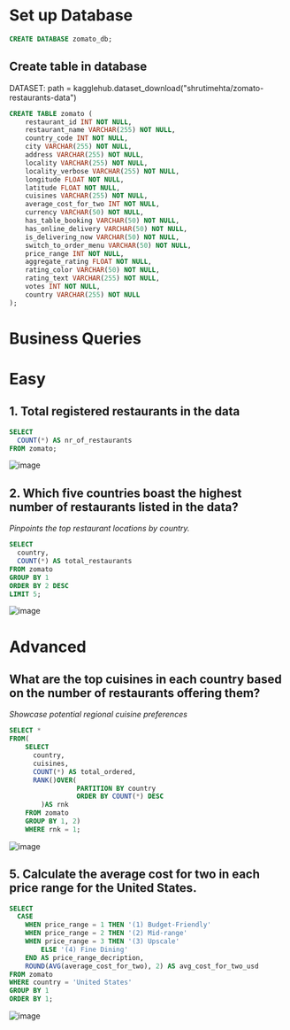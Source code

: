 # Set up Database
```sql
CREATE DATABASE zomato_db;
```
## Create table in database
DATASET: path = kagglehub.dataset_download("shrutimehta/zomato-restaurants-data")
```sql
CREATE TABLE zomato (
    restaurant_id INT NOT NULL,
    restaurant_name VARCHAR(255) NOT NULL,
    country_code INT NOT NULL,
    city VARCHAR(255) NOT NULL,
    address VARCHAR(255) NOT NULL,
    locality VARCHAR(255) NOT NULL,
    locality_verbose VARCHAR(255) NOT NULL,
    longitude FLOAT NOT NULL,
    latitude FLOAT NOT NULL,
    cuisines VARCHAR(255) NOT NULL,
    average_cost_for_two INT NOT NULL,
    currency VARCHAR(50) NOT NULL,
    has_table_booking VARCHAR(50) NOT NULL,
    has_online_delivery VARCHAR(50) NOT NULL,
    is_delivering_now VARCHAR(50) NOT NULL,
    switch_to_order_menu VARCHAR(50) NOT NULL,
    price_range INT NOT NULL,
    aggregate_rating FLOAT NOT NULL,
    rating_color VARCHAR(50) NOT NULL,
    rating_text VARCHAR(255) NOT NULL,
    votes INT NOT NULL,
    country VARCHAR(255) NOT NULL
);
```
# Business Queries

# Easy
## 1. Total registered restaurants in the data
```sql
SELECT
  COUNT(*) AS nr_of_restaurants
FROM zomato;
```
![image](https://github.com/user-attachments/assets/698c8277-5aab-4347-9352-4f2b3d25be20)


## 2. Which five countries boast the highest number of restaurants listed in the data?
*Pinpoints the top restaurant locations by country.*
```sql
SELECT
  country,
  COUNT(*) AS total_restaurants
FROM zomato
GROUP BY 1
ORDER BY 2 DESC
LIMIT 5;
```
![image](https://github.com/user-attachments/assets/b899c2bd-8986-489d-9896-fe37260e4363)



# Advanced
## What are the top cuisines in each country based on the number of restaurants offering them?
*Showcase potential regional cuisine preferences*
```sql
SELECT *
FROM(
    SELECT
      country,
      cuisines,
      COUNT(*) AS total_ordered,
      RANK()OVER(
                 PARTITION BY country
                 ORDER BY COUNT(*) DESC
		)AS rnk
    FROM zomato
    GROUP BY 1, 2)
    WHERE rnk = 1;
```
![image](https://github.com/user-attachments/assets/87945ff7-bf5d-4498-909c-911f6816c807)


## 5. Calculate the average cost for two in each price range for the United States.
```sql
SELECT 
  CASE 
    WHEN price_range = 1 THEN '(1) Budget-Friendly'
    WHEN price_range = 2 THEN '(2) Mid-range'
    WHEN price_range = 3 THEN '(3) Upscale'
		ELSE '(4) Fine Dining'
    END AS price_range_decription,
    ROUND(AVG(average_cost_for_two), 2) AS avg_cost_for_two_usd
FROM zomato
WHERE country = 'United States'
GROUP BY 1
ORDER BY 1;
```
![image](https://github.com/user-attachments/assets/edfb4f4e-5bce-4df2-a484-5ce1ed122e19)



